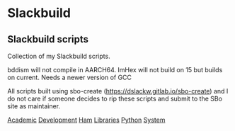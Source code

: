 # Slackbuild
## Slackbuild scripts

Collection of my Slackbuild scripts.

bddism will not compile in AARCH64. ImHex will not build on 15 but builds on current. Needs a newer version of GCC

All scripts built using sbo-create (https://dslackw.gitlab.io/sbo-create) and I do not care if
someone decides to rip these scripts and submit to the SBo site as maintainer.

[Academic](https://github.com/kermitdafrog8/Slackbuild/tree/main/Academic/README.md)
[Development](https://github.com/kermitdafrog8/Slackbuild/tree/main/Development/README.md)
[Ham](https://github.com/kermitdafrog8/Slackbuild/tree/main/Ham/README.md)
[Libraries](https://github.com/kermitdafrog8/Slackbuild/tree/main/Libraries/README.md)
[Python](https://github.com/kermitdafrog8/Slackbuild/tree/main/Python/README.md)
[System](https://github.com/kermitdafrog8/Slackbuild/tree/main/System/README.md)
